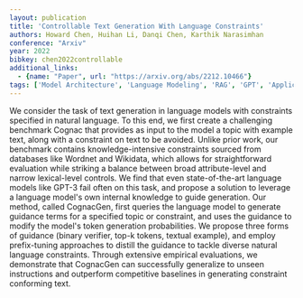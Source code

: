 ```yaml
---
layout: publication
title: 'Controllable Text Generation With Language Constraints'
authors: Howard Chen, Huihan Li, Danqi Chen, Karthik Narasimhan
conference: "Arxiv"
year: 2022
bibkey: chen2022controllable
additional_links:
  - {name: "Paper", url: "https://arxiv.org/abs/2212.10466"}
tags: ['Model Architecture', 'Language Modeling', 'RAG', 'GPT', 'Applications']
---
```

We consider the task of text generation in language models with constraints
specified in natural language. To this end, we first create a challenging
benchmark Cognac that provides as input to the model a topic with example text,
along with a constraint on text to be avoided. Unlike prior work, our benchmark
contains knowledge-intensive constraints sourced from databases like Wordnet
and Wikidata, which allows for straightforward evaluation while striking a
balance between broad attribute-level and narrow lexical-level controls. We
find that even state-of-the-art language models like GPT-3 fail often on this
task, and propose a solution to leverage a language model's own internal
knowledge to guide generation. Our method, called CognacGen, first queries the
language model to generate guidance terms for a specified topic or constraint,
and uses the guidance to modify the model's token generation probabilities. We
propose three forms of guidance (binary verifier, top-k tokens, textual
example), and employ prefix-tuning approaches to distill the guidance to tackle
diverse natural language constraints. Through extensive empirical evaluations,
we demonstrate that CognacGen can successfully generalize to unseen
instructions and outperform competitive baselines in generating constraint
conforming text.

